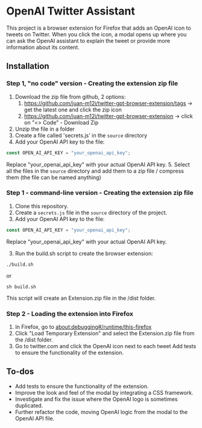 # OpenAI Twitter Assistant

This project is a browser extension for Firefox that adds an OpenAI icon to tweets on Twitter. When you click the icon, a modal opens up where you can ask the OpenAI assistant to explain the tweet or provide more information about its content.

## Installation
### Step 1, "no code" version - Creating the extension zip file

1. Download the zip file from github, 2 options:
   1. https://github.com/juan-m12i/twitter-gpt-browser-extension/tags -> get the latest one and click the zip icon
   2. https://github.com/juan-m12i/twitter-gpt-browser-extension -> click on "<> Code" - Download Zip
2. Unzip the file in a folder
3. Create a file called 'secrets.js' in the `source` directory
4. Add your OpenAI API key to the file:

```javascript
const OPEN_AI_API_KEY = "your_openai_api_key";
```
Replace "your_openai_api_key" with your actual OpenAI API key.
5. Select all the files in the `source` directory and add them to a zip file / compress them (the file can be named anything)

### Step 1 - command-line version - Creating the extension zip file

1. Clone this repository.
2. Create a `secrets.js` file in the `source` directory of the project. 
3. Add your OpenAI API key to the file:

```javascript
const OPEN_AI_API_KEY = "your_openai_api_key";
```
Replace "your_openai_api_key" with your actual OpenAI API key.

3. Run the build.sh script to create the browser extension:

```
./build.sh
```
or
```
sh build.sh
```

This script will create an Extension.zip file in the /dist folder.

### Step 2 - Loading the extension into Firefox
1. In Firefox, go to [about:debugging#/runtime/this-firefox](about:debugging#/runtime/this-firefox)
2. Click "Load Temporary Extension" and select the Extension.zip file from the /dist folder.
3. Go to twitter.com and click the OpenAI icon next to each tweet    Add tests to ensure the functionality of the extension.


## To-dos
- Add tests to ensure the functionality of the extension.
- Improve the look and feel of the modal by integrating a CSS framework.
- Investigate and fix the issue where the OpenAI logo is sometimes duplicated.
- Further refactor the code, moving OpenAI logic from the modal to the OpenAI API file.

